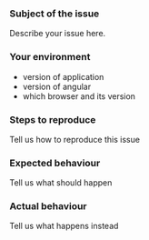 ### Subject of the issue
Describe your issue here.

### Your environment
* version of application
* version of angular
* which browser and its version

### Steps to reproduce
Tell us how to reproduce this issue

### Expected behaviour
Tell us what should happen

### Actual behaviour
Tell us what happens instead

